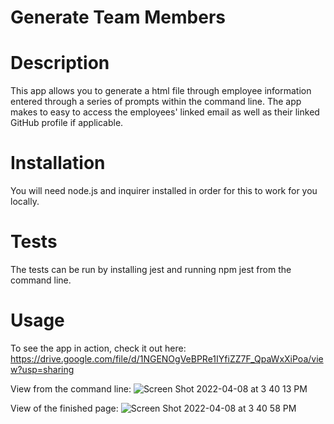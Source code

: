 # Generate Team Members

# Description 
This app allows you to generate a html file through employee information entered through a series of prompts within the command line. The app makes to easy to access the employees' linked email as well as their linked GitHub profile if applicable.

# Installation
You will need node.js and inquirer installed in order for this to work for you locally. 

# Tests
The tests can be run by installing jest and running npm jest from the command line.

# Usage
To see the app in action, check it out here:
https://drive.google.com/file/d/1NGENOgVeBPRe1IYfiZZ7F_QpaWxXiPoa/view?usp=sharing

View from the command line:
![Screen Shot 2022-04-08 at 3 40 13 PM](https://user-images.githubusercontent.com/96760168/162535831-da536e8e-275e-43c2-9b8e-687c052b66d0.png)

View of the finished page:
![Screen Shot 2022-04-08 at 3 40 58 PM](https://user-images.githubusercontent.com/96760168/162535845-a1d7ceba-acd9-402d-ac05-44e9b0982ef2.png)
